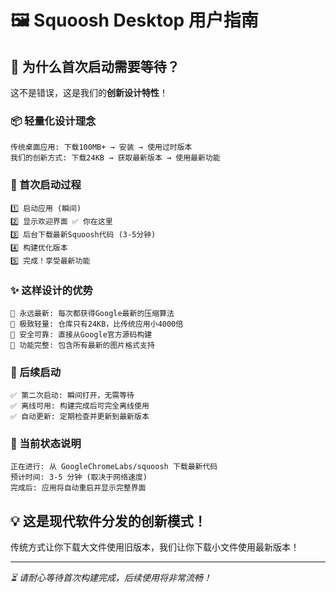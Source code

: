 # 🖼️ Squoosh Desktop 用户指南

## 🌟 为什么首次启动需要等待？

这不是错误，这是我们的**创新设计特性**！

### 📦 轻量化设计理念

```
传统桌面应用: 下载100MB+ → 安装 → 使用过时版本
我们的创新方式: 下载24KB → 获取最新版本 → 使用最新功能
```

### 🚀 首次启动过程

```
1️⃣ 启动应用 (瞬间)
2️⃣ 显示欢迎界面 ✅ 你在这里
3️⃣ 后台下载最新Squoosh代码 (3-5分钟)
4️⃣ 构建优化版本
5️⃣ 完成！享受最新功能
```

### ✨ 这样设计的优势

```
🌟 永远最新: 每次都获得Google最新的压缩算法
🌟 极致轻量: 仓库只有24KB，比传统应用小4000倍
🌟 安全可靠: 直接从Google官方源码构建
🌟 功能完整: 包含所有最新的图片格式支持
```

### 🔄 后续启动

```
✅ 第二次启动: 瞬间打开，无需等待
✅ 离线可用: 构建完成后可完全离线使用
✅ 自动更新: 定期检查并更新到最新版本
```

### 🎯 当前状态说明

```
正在进行: 从 GoogleChromeLabs/squoosh 下载最新代码
预计时间: 3-5 分钟 (取决于网络速度)
完成后: 应用将自动重启并显示完整界面
```

## 💡 这是现代软件分发的创新模式！

传统方式让你下载大文件使用旧版本，我们让你下载小文件使用最新版本！

---

*⏳ 请耐心等待首次构建完成，后续使用将非常流畅！*

